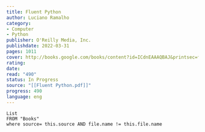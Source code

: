 ```yaml
---
title: Fluent Python
author: Luciano Ramalho
category: 
- Computer
- Python
publisher: O'Reilly Media, Inc.
publishdate: 2022-03-31
pages: 1011
cover: http://books.google.com/books/content?id=ICdnEAAAQBAJ&printsec=frontcover&img=1&zoom=1&edge=curl&source=gbs_api
rating: 
date: 
read: "490"
status: In Progress
source: "[[Fluent Python.pdf]]"
progress: 490
language: eng
---
```

```dataview
List 
FROM "Books"
where source= this.source AND file.name != this.file.name
```